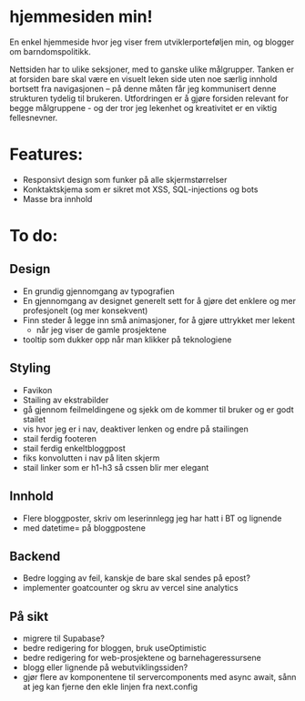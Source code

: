 # hjemmesiden min!

En enkel hjemmeside hvor jeg viser frem utviklerporteføljen min, og blogger om barndomspolitikk.

Nettsiden har to ulike seksjoner, med to ganske ulike målgrupper. Tanken er at forsiden bare skal være en visuelt leken side uten noe særlig innhold bortsett fra navigasjonen – på denne måten får jeg kommunisert denne strukturen tydelig til brukeren. Utfordringen er å gjøre forsiden relevant for begge målgruppene - og der tror jeg lekenhet og kreativitet er en viktig fellesnevner.

# Features:

- Responsivt design som funker på alle skjermstørrelser
- Konktaktskjema som er sikret mot XSS, SQL-injections og bots
- Masse bra innhold

# To do:

## Design

- En grundig gjennomgang av typografien
- En gjennomgang av designet generelt sett for å gjøre det enklere og mer profesjonelt (og mer konsekvent)
- Finn steder å legge inn små animasjoner, for å gjøre uttrykket mer lekent
  - når jeg viser de gamle prosjektene
- tooltip som dukker opp når man klikker på teknologiene

## Styling

- Favikon
- Stailing av ekstrabilder
- gå gjennom feilmeldingene og sjekk om de kommer til bruker og er godt stailet
- vis hvor jeg er i nav, deaktiver lenken og endre på stailingen
- stail ferdig footeren
- stail ferdig enkeltbloggpost
- fiks konvolutten i nav på liten skjerm
- stail linker som er h1-h3 så cssen blir mer elegant

## Innhold

- Flere bloggposter, skriv om leserinnlegg jeg har hatt i BT og lignende
- <time> med datetime= på bloggpostene

## Backend

- Bedre logging av feil, kanskje de bare skal sendes på epost?
- implementer goatcounter og skru av vercel sine analytics

## På sikt

- migrere til Supabase?
- bedre redigering for bloggen, bruk useOptimistic
- bedre redigering for web-prosjektene og barnehageressursene
- blogg eller lignende på webutviklingssiden?
- gjør flere av komponentene til servercomponents med async await, sånn at jeg kan fjerne den ekle linjen fra next.config
